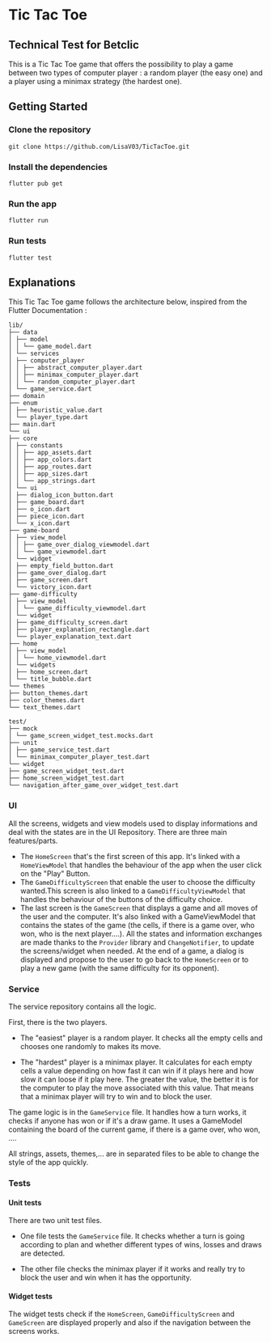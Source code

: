 # Tic Tac Toe

## Technical Test for Betclic

This is a Tic Tac Toe game that offers the possibility to play a game between two types of computer player : a random player (the easy one) and a player using a minimax strategy (the hardest one).

## Getting Started

### Clone the repository

```
git clone https://github.com/LisaV03/TicTacToe.git
```

### Install the dependencies

`flutter pub get`

### Run the app

`flutter run`

### Run tests

`flutter test`

## Explanations

This Tic Tac Toe game follows the architecture below, inspired from the Flutter Documentation :

```
lib/
├── data
│ ├── model
│ │ └── game_model.dart
│ └── services
│ ├── computer_player
│ │ ├── abstract_computer_player.dart
│ │ ├── minimax_computer_player.dart
│ │ └── random_computer_player.dart
│ └── game_service.dart
├── domain
├── enum
│ ├── heuristic_value.dart
│ └── player_type.dart
├── main.dart
└── ui
├── core
│ ├── constants
│ │ ├── app_assets.dart
│ │ ├── app_colors.dart
│ │ ├── app_routes.dart
│ │ ├── app_sizes.dart
│ │ └── app_strings.dart
│ └── ui
│ ├── dialog_icon_button.dart
│ ├── game_board.dart
│ ├── o_icon.dart
│ ├── piece_icon.dart
│ └── x_icon.dart
├── game-board
│ ├── view_model
│ │ ├── game_over_dialog_viewmodel.dart
│ │ └── game_viewmodel.dart
│ └── widget
│ ├── empty_field_button.dart
│ ├── game_over_dialog.dart
│ ├── game_screen.dart
│ └── victory_icon.dart
├── game-difficulty
│ ├── view_model
│ │ └── game_difficulty_viewmodel.dart
│ └── widget
│ ├── game_difficulty_screen.dart
│ ├── player_explanation_rectangle.dart
│ └── player_explanation_text.dart
├── home
│ ├── view_model
│ │ └── home_viewmodel.dart
│ └── widgets
│ ├── home_screen.dart
│ └── title_bubble.dart
└── themes
├── button_themes.dart
├── color_themes.dart
└── text_themes.dart

test/
├── mock
│ └── game_screen_widget_test.mocks.dart
├── unit
│ ├── game_service_test.dart
│ └── minimax_computer_player_test.dart
└── widget
├── game_screen_widget_test.dart
├── home_screen_widget_test.dart
└── navigation_after_game_over_widget_test.dart
```

### UI

All the screens, widgets and view models used to display informations and deal with the states are in the UI Repository. There are three main features/parts.

- The `HomeScreen` that's the first screen of this app. It's linked with a `HomeViewModel` that handles the behaviour of the app when the user click on the "Play" Button.
- The `GameDifficultyScreen` that enable the user to choose the difficulty wanted.This screen is also linked to a `GameDifficultyViewModel` that handles the behaviour of the buttons of the difficulty choice.
- The last screen is the `GameScreen` that displays a game and all moves of the user and the computer. It's also linked with a GameViewModel that contains the states of the game (the cells, if there is a game over, who won, who is the next player....). All the states and information exchanges are made thanks to the `Provider` library and `ChangeNotifier`, to update the screens/widget when needed.
  At the end of a game, a dialog is displayed and propose to the user to go back to the `HomeScreen` or to play a new game (with the same difficulty for its opponent).

### Service

The service repository contains all the logic.

First, there is the two players.

- The "easiest" player is a random player. It checks all the empty cells and chooses one randomly to makes its move.

- The "hardest" player is a minimax player. It calculates for each empty cells a value depending on how fast it can win if it plays here and how slow it can loose if it play here. The greater the value, the better it is for the computer to play the move associated with this value. That means that a minimax player will try to win and to block the user.

The game logic is in the `GameService` file. It handles how a turn works, it checks if anyone has won or if it's a draw game. It uses a GameModel containing the board of the current game, if there is a game over, who won, ....

All strings, assets, themes,... are in separated files to be able to change the style of the app quickly.

### Tests

#### Unit tests

There are two unit test files.

- One file tests the `GameService` file. It checks whether a turn is going according to plan and whether different types of wins, losses
  and draws are detected.

- The other file checks the minimax player if it works and really try to block the user and win when it has the opportunity.

#### Widget tests

The widget tests check if the `HomeScreen`, `GameDifficultyScreen` and `GameScreen` are displayed properly and also if the navigation between the screens works.
